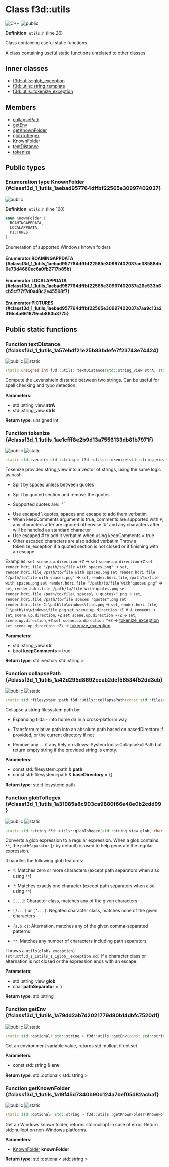 # Class f3d::utils

![][C++]
![][public]

**Definition**: `utils.h` (line 26)

Class containing useful static functions.

A class containing useful static functions unrelated to other classes.

## Inner classes

* [f3d::utils::glob\_exception](structf3d_1_1utils_1_1glob__exception.md)
* [f3d::utils::string\_template](classf3d_1_1utils_1_1string__template.md)
* [f3d::utils::tokenize\_exception](structf3d_1_1utils_1_1tokenize__exception.md)

## Members

* [collapsePath](classf3d_1_1utils.md#classf3d_1_1utils_1a42d295d8692eeab2def58534f52dd3cb)
* [getEnv](classf3d_1_1utils.md#classf3d_1_1utils_1a79dd2ab7d2021779d80b14dbfc7520d1)
* [getKnownFolder](classf3d_1_1utils.md#classf3d_1_1utils_1a19f45d7340b90d124a7bef05d82acbaf)
* [globToRegex](classf3d_1_1utils.md#classf3d_1_1utils_1a31985a8c903ca9880f66e48e0b2cdd99)
* [KnownFolder](classf3d_1_1utils.md#classf3d_1_1utils_1aebad957764dffbf22565e30997402037)
* [textDistance](classf3d_1_1utils.md#classf3d_1_1utils_1a57ebdf21e25b83bdefe7f23743e74424)
* [tokenize](classf3d_1_1utils.md#classf3d_1_1utils_1ae1cfff8e2b9d13a7556133db81b7971f)

## Public types

### Enumeration type KnownFolder {#classf3d_1_1utils_1aebad957764dffbf22565e30997402037}

![][public]

**Definition**: `utils.h` (line 100)


```cpp
enum KnownFolder {
  ROAMINGAPPDATA,
  LOCALAPPDATA,
  PICTURES
}
```




Enumeration of supported Windows known folders



#### Enumerator ROAMINGAPPDATA {#classf3d_1_1utils_1aebad957764dffbf22565e30997402037ae38588db6e73d4680ec6a0fb2717b85b}





#### Enumerator LOCALAPPDATA {#classf3d_1_1utils_1aebad957764dffbf22565e30997402037a26e533b6cb5cf77f7d0a48c2e45598f7}





#### Enumerator PICTURES {#classf3d_1_1utils_1aebad957764dffbf22565e30997402037a7aa9c13a2316c4a661679ecb863b3775}







## Public static functions

### Function textDistance {#classf3d_1_1utils_1a57ebdf21e25b83bdefe7f23743e74424}

![][public]
![][static]


```cpp
static unsigned int f3d::utils::textDistance(std::string_view strA, std::string_view strB)
```




Compute the Levenshtein distance between two strings. Can be useful for spell checking and typo detection.



**Parameters**:

* std::string_view **strA**
* std::string_view **strB**

**Return type**: unsigned int



### Function tokenize {#classf3d_1_1utils_1ae1cfff8e2b9d13a7556133db81b7971f}

![][public]
![][static]


```cpp
static std::vector< std::string > f3d::utils::tokenize(std::string_view str, bool keepComments=true)
```




Tokenize provided string_view into a vector of strings, using the same logic as bash.
* Split by spaces unless between quotes

* Split by quoted section and remove the quotes

* Supported quotes are: '"`
 - Use escaped \ quotes, spaces and escape to add them verbatim
 - When keepComments argument is true, comments are supported with `#`, any characters after are ignored
otherwise '#' and any characters after will be handled as standard character
 - Use escaped \# to add it verbatim when using keepComments = true
 - Other escaped characters are also added verbatim
Throw a tokenize_exception if a quoted section is not closed or if finishing with an escape

Examples:
`set scene.up.direction +Z` -> `set` `scene.up.direction` `+Z`
`set render.hdri.file "/path/to/file with spaces.png"` -> `set`, `render.hdri.file`, `/path/to/file with spaces.png`
`set render.hdri.file '/path/to/file with spaces.png'` -> `set`, `render.hdri.file`, `/path/to/file with spaces.png`
`set render.hdri.file "/path/to/file'with'quotes.png"` -> `set`, `render.hdri.file`, `/path/to/file'with'quotes.png`
`set render.hdri.file /path/to/file\ spaces\ \'quotes\".png` -> `set`, `render.hdri.file`, `/path/to/file spaces 'quotes".png` `set render.hdri.file C:\path\to\windows\file.png` -> `set`, `render.hdri.file`, `C:\path\to\windows\file.png` `set scene.up.direction +Z # A comment` -> `set`, `scene.up.direction`, `+Z` `set scene.up.direction +\Z` -> `set`, `scene.up.direction`, `+Z` `set scene.up.direction "+Z` -> [tokenize\_exception](structf3d_1_1utils_1_1tokenize__exception.md) `set scene.up.direction +Z\` -> [tokenize\_exception](structf3d_1_1utils_1_1tokenize__exception.md)



**Parameters**:

* std::string_view **str**
* bool **keepComments** = true 

**Return type**: std::vector< std::string >



### Function collapsePath {#classf3d_1_1utils_1a42d295d8692eeab2def58534f52dd3cb}

![][public]
![][static]


```cpp
static std::filesystem::path f3d::utils::collapsePath(const std::filesystem::path &path, const std::filesystem::path &baseDirectory={})
```




Collapse a string filesystem path by:
* Expanding tilda `~` into home dir in a cross-platform way

* Transform relative path into an absolute path based on basedDirectory if provided, or the current directory if not

* Remove any `..` if any Rely on vtksys::SystemTools::CollapseFullPath but return empty string if the provided string is empty.



**Parameters**:

* const std::filesystem::path & **path**
* const std::filesystem::path & **baseDirectory** = {} 

**Return type**: std::filesystem::path



### Function globToRegex {#classf3d_1_1utils_1a31985a8c903ca9880f66e48e0b2cdd99}

![][public]
![][static]


```cpp
static std::string f3d::utils::globToRegex(std::string_view glob, char pathSeparator='/')
```




Converts a glob expression to a regular expression. When a glob contains `**`, the `pathSeparator` (`/` by default) is used to help generate the regular expression.





It handles the following glob features:
* `*`: Matches zero or more characters (except path separators when also using `**`)

* `?`: Matches exactly one character (except path separators when also using `**`)

* `[...]`: Character class, matches any of the given characters

* `[!...]` or `[^...]`: Negated character class, matches none of the given characters

* `{a,b,c}`: Alternation, matches any of the given comma-separated patterns

* `**`: Matches any number of characters including path separators







Throws a `utils[glob\_exception](structf3d_1_1utils_1_1glob__exception.md)` if a character class or alternation is not closed or the expression ends with an escape.



**Parameters**:

* std::string_view **glob**
* char **pathSeparator** = '/' 

**Return type**: std::string



### Function getEnv {#classf3d_1_1utils_1a79dd2ab7d2021779d80b14dbfc7520d1}

![][public]
![][static]


```cpp
static std::optional< std::string > f3d::utils::getEnv(const std::string &env)
```




Get an environment variable value, returns std::nullopt if not set



**Parameters**:

* const std::string & **env**

**Return type**: std::optional< std::string >



### Function getKnownFolder {#classf3d_1_1utils_1a19f45d7340b90d124a7bef05d82acbaf}

![][public]
![][static]


```cpp
static std::optional< std::string > f3d::utils::getKnownFolder(KnownFolder knownFolder)
```




Get an Windows known folder, returns std::nullopt in case of error. Return std::nullopt on non-Windows platforms.



**Parameters**:

* [KnownFolder](classf3d_1_1utils.md#classf3d_1_1utils_1aebad957764dffbf22565e30997402037) **knownFolder**

**Return type**: std::optional< std::string >





[public]: https://img.shields.io/badge/-public-brightgreen (public)
[C++]: https://img.shields.io/badge/language-C%2B%2B-blue (C++)
[protected]: https://img.shields.io/badge/-protected-yellow (protected)
[const]: https://img.shields.io/badge/-const-lightblue (const)
[static]: https://img.shields.io/badge/-static-lightgrey (static)
[private]: https://img.shields.io/badge/-private-red (private)